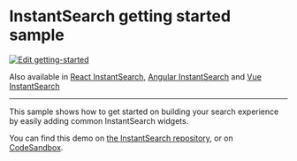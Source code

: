 # InstantSearch getting started sample

[![Edit getting-started](https://codesandbox.io/static/img/play-codesandbox.svg)](https://codesandbox.io/s/github/algolia/instantsearch/tree/master/examples/js/getting-started)

Also available in [React InstantSearch](https://github.com/algolia/instantsearch/tree/master/examples/react/getting-started/), [Angular InstantSearch](../../angular-instantsearch/getting-started/) and [Vue InstantSearch](../../vue-instantsearch/getting-started/)

---

This sample shows how to get started on building your search experience by easily adding common InstantSearch widgets.

You can find this demo on [the InstantSearch repository](https://github.com/algolia/instantsearch/tree/master/examples/js/getting-started), or on [CodeSandbox](https://codesandbox.io/s/github/algolia/instantsearch/tree/master/examples/js/getting-started).
